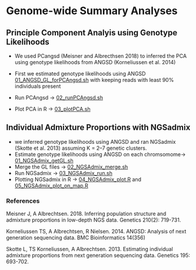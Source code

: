 # Genome-wide Summary Analyses

## Principle Component Analyis using Genotype Likelihoods 
- We used PCangsd (Meisner and Albrecthsen 2018) to inferred the PCA using genotype likelihoods from ANGSD (Korneliussen et al. 2014)

 - First we estimated genotype likelihoods using ANGSD [01_ANGSD_GL_forPCAngsd.sh](/02_Genome_wide_Summary/01_ANGSD_GL_forPCAngsd.sh) with keeping reads with least 90% individuals present
 - Run PCAngsd -> [02_runPCAngsd.sh](/02_Genome_wide_Summary/02_runPCAngsd.sh)
 - Plot PCA in R -> [03_plotPCA.sh](/02_Genome_wide_Summary/03_plotPCA.sh)

## Individual Admixture Proportions with NGSadmix
- we inferred genotype likelihoods using ANGSD and ran NGSadmix (Skotte et al. 2013) assuming K = 2–7 genetic clusters. 
- Estimate genotype likelihoods using ANGSD on each chromsomome-> [01_NGSAdmix_getGL.sh](/02_Genomewide_Analyses/Individual_Admixture_Prop/01_NGSAdmix_getGL.sh)
- Merge the GL files -> [02_NGSAdmix_merge.sh](/02_Genomewide_Analyses/Individual_Admixture_Prop/02_NGSAdmix_merge.sh) 
- Run NGSadmix -> [03_NGSAdmix_run.sh](/02_Genomewide_Analyses/Individual_Admixture_Prop/03_NGSAdmix_run.sh)
- Plotting NGSadmix in R -> [04_NGSAdmix_plot.R](/02_Genomewide_Analyses/Individual_Admixture_Prop/04_NGSAdmix_plot.R) and [05_NGSAdmix_plot_on_map.R](/02_Genomewide_Analyses/Individual_Admixture_Prop/05_NGSAdmix_plot_on_map.R)

### References 

Meisner J, A Albrechtsen. 2018. Inferring population structure and admixture proportions in low-depth NGS data. Genetics 210(2): 719-731. 

Korneliussen TS, A Albrechtsen, R Nielsen. 2014. ANGSD: Analysis of next generation sequencing data. BMC Bioinformatics 14(356)

Skotte L, TS Korneliussen, A Albrechtsen. 2013. Estimating individual admixture proportions from next generation sequencing data. Genetics 195: 693-702.



